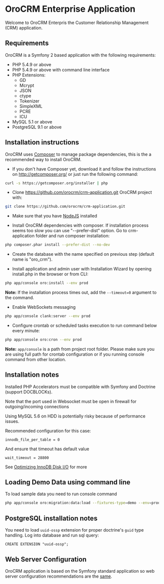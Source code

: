 # OroCRM Enterprise Application

Welcome to OroCRM Enterpris the Customer Relationship Management (CRM) application.

## Requirements

OroCRM is a Symfony 2 based application with the following requirements:

* PHP 5.4.9 or above
* PHP 5.4.9 or above with command line interface
* PHP Extensions:
    * GD
    * Mcrypt
    * JSON
    * ctype
    * Tokenizer
    * SimpleXML
    * PCRE
    * ICU
* MySQL 5.1 or above
* PostgreSQL 9.1 or above

## Installation instructions

OroCRM uses [Composer][1] to manage package dependencies, this is the a recommended way to install OroCRM.

- If you don't have Composer yet, download it and follow the instructions on http://getcomposer.org/
or just run the following command:

```bash
curl -s https://getcomposer.org/installer | php
```

- Clone https://github.com/orocrm/crm-application.git OroCRM project with:

```bash
git clone https://github.com/orocrm/crm-application.git
```


- Make sure that you have [NodeJS][4] installed

- Install OroCRM dependencies with composer. If installation process seems too slow you can use "--prefer-dist" option.
  Go to crm-application folder and run composer installation:

```bash
php composer.phar install --prefer-dist --no-dev
```

- Create the database with the name specified on previous step (default name is "oro_crm").

- Install application and admin user with Installation Wizard by opening install.php in the browser or from CLI:

```bash  
php app/console oro:install --env prod
```
**Note:** If the installation process times out, add the `--timeout=0` argument to the command.

- Enable WebSockets messaging

```bash
php app/console clank:server --env prod
```

- Configure crontab or scheduled tasks execution to run command below every minute:

```bash
php app/console oro:cron --env prod
```
 
**Note:** ``app/console`` is a path from project root folder. Please make sure you are using full path for crontab configuration or if you running console command from other location.

## Installation notes

Installed PHP Accelerators must be compatible with Symfony and Doctrine (support DOCBLOCKs).

Note that the port used in Websocket must be open in firewall for outgoing/incoming connections

Using MySQL 5.6 on HDD is potentially risky because of performance issues.

Recommended configuration for this case:

    innodb_file_per_table = 0

And ensure that timeout has default value

    wait_timeout = 28800

See [Optimizing InnoDB Disk I/O][3] for more


## Loading Demo Data using command line

To load sample data you need to run console command

```bash
php app/console oro:migration:data:load --fixtures-type=demo --env=prod
```

## PostgreSQL installation notes

You need to load `uuid-ossp` extension for proper doctrine's `guid` type handling.
Log into database and run sql query:

```
CREATE EXTENSION "uuid-ossp";
```

## Web Server Configuration

OroCRM application is based on the Symfony standard application so web server configuration recommendations are the [same][5].

[1]:  http://symfony.com/doc/2.3/book/installation.html
[2]:  http://getcomposer.org/
[3]:  http://dev.mysql.com/doc/refman/5.6/en/optimizing-innodb-diskio.html
[4]:  https://github.com/joyent/node/wiki/Installing-Node.js-via-package-manager
[5]:  http://symfony.com/doc/2.3/cookbook/configuration/web_server_configuration.html
